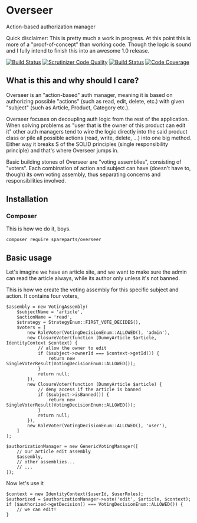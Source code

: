# Overseer
Action-based authorization manager

Quick disclaimer: This is pretty much a work in progress. At this point this is more of a "proof-of-concept" than working code. Though the logic is sound and I fully intend to finish this into an awesome 1.0 release.

[![Build Status](https://travis-ci.org/SpareParts/Overseer.svg?branch=master)](https://travis-ci.org/SpareParts/Overseer)
[![Scrutinizer Code Quality](https://scrutinizer-ci.com/g/SpareParts/Overseer/badges/quality-score.png?b=master)](https://scrutinizer-ci.com/g/SpareParts/Overseer/?branch=master)
[![Build Status](https://scrutinizer-ci.com/g/SpareParts/Overseer/badges/build.png?b=master)](https://scrutinizer-ci.com/g/SpareParts/Overseer/build-status/master)
[![Code Coverage](https://scrutinizer-ci.com/g/SpareParts/Overseer/badges/coverage.png?b=master)](https://scrutinizer-ci.com/g/SpareParts/Overseer/?branch=master)

## What is this and why should I care?

Overseer is an "action-based" auth manager, meaning it is based on authorizing possible "actions" (such as read, edit, delete, etc.) with given "subject" (such as Article, Product, Category etc.).

Overseer focuses on decoupling auth logic from the rest of the application. When solving problems as "user that is the owner of this product can edit it" other auth managers tend to wire the logic directly into the said product class or pile all possible actions (read, write, delete, ...) into one big method. Either way it breaks S of the SOLID principles (single responsibility principle) and that's where Overseer jumps in.

Basic building stones of Overseer are "voting assemblies", consisting of "voters". Each combination of action and subject can have (doesn't have to, though) its own voting assembly, thus separating concerns and responsibilities involved.

## Installation

### Composer

This is how we do it, boys.

```
composer require spareparts/overseer
```

## Basic usage

Let's imagine we have an article site, and we want to make sure the admin can read the article always, while its author only unless it's not banned.

This is how we create the voting assembly for this specific subject and action. It contains four voters, 
````
$assembly = new VotingAssembly(
	$subjectName = 'article',
	$actionName = 'read',
	$strategy = StrategyEnum::FIRST_VOTE_DECIDES(),
	$voters = [
		new RoleVoter(VotingDecisionEnum::ALLOWED(), 'admin'),
		new ClosureVoter(function (DummyArticle $article, IdentityContext $context) {
			// allow the owner to edit
			if ($subject->ownerId === $context->getId()) {
				return new SingleVoterResult(VotingDecisionEnum::ALLOWED());
			}
			return null;
		}),
		new ClosureVoter(function (DummyArticle $article) {
			// deny access if the article is banned
			if ($subject->isBanned()) {
				return new SingleVoterResult(VotingDecisionEnum::ALLOWED());
			}
			return null;
		}),
		new RoleVoter(VotingDecisionEnum::ALLOWED(), 'user'),
	]
);

$authorizationManager = new GenericVotingManager([
	// our article edit assembly
	$assembly,
	// other assemblies...
	// ...
]);

````

Now let's use it
```
$context = new IdentityContext($userId, $userRoles);
$authorized = $authorizationManager->vote('edit', $article, $context);
if ($authorized->getDecision() === VotingDecisionEnum::ALLOWED()) {
	// we can edit!
}
```
